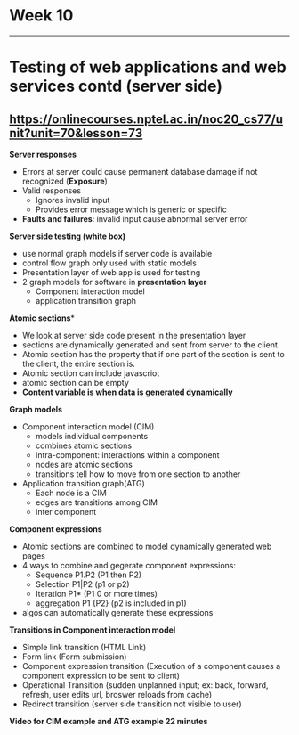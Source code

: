 # Week 10 
-------------------------------------------------------------------
# Testing of web applications and web services contd (server side)
https://onlinecourses.nptel.ac.in/noc20_cs77/unit?unit=70&lesson=73
-------------------------------------------------------------------

**Server responses**
* Errors at server could cause permanent database damage if not recognized (**Exposure**)
* Valid responses
  * Ignores invalid input
  * Provides error message which is generic or specific
* **Faults and failures**: invalid input cause abnormal server error

**Server side testing (white box)**
* use normal graph models if server code is available
* control flow graph only used with static models
* Presentation layer of web app is used for testing
* 2 graph models for software in **presentation layer**
  * Component interaction model
  * application transition graph 
 
**Atomic sections***
* We look at server side code present in the presentation layer
* sections are dynamically generated and sent from server to the client
* Atomic section has the property that if one part of the section is sent to the client, the entire section is.
* Atomic section can include javascriot 
* atomic section can be empty
* **Content variable is when data is generated dynamically**

**Graph models**
* Component interaction model (CIM)
  * models individual components
  * combines atomic sections
  * intra-component: interactions within a component
  * nodes are atomic sections
  * transitions tell how to move from one section to another
* Application transition graph(ATG)
  * Each node is a CIM
  * edges are transitions among CIM
  * inter component
  
**Component expressions**
* Atomic sections are combined to model dynamically generated web pages
* 4 ways to combine and gegerate component expressions:
  * Sequence P1.P2 (P1 then P2)
  * Selection P1|P2 (p1 or p2)
  * Iteration P1* (P1 0 or more times)
  * aggregation P1 {P2} (p2 is included in p1)
* algos can automatically generate these expressions

**Transitions in Component interaction model**
* Simple link transition (HTML Link)
* Form link (Form submission)
* Component expression transition (Execution of a component causes a component expression to be sent to client)
* Operational Transition (sudden unplanned input; ex: back, forward, refresh, user edits url, broswer reloads from cache)
* Redirect transition (server side transition not visible to user)

**Video for CIM example and ATG example 22 minutes**

  
  
